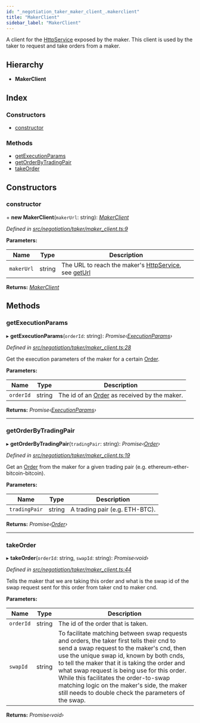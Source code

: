```yaml
---
id: "_negotiation_taker_maker_client_.makerclient"
title: "MakerClient"
sidebar_label: "MakerClient"
---
```


A client for the [HttpService](_negotiation_maker_maker_negotiator_.httpservice.md) exposed by the maker.
This client is used by the taker to request and take orders from a maker.

## Hierarchy

* **MakerClient**

## Index

### Constructors

* [constructor](_negotiation_taker_maker_client_.makerclient.md#constructor)

### Methods

* [getExecutionParams](_negotiation_taker_maker_client_.makerclient.md#getexecutionparams)
* [getOrderByTradingPair](_negotiation_taker_maker_client_.makerclient.md#getorderbytradingpair)
* [takeOrder](_negotiation_taker_maker_client_.makerclient.md#takeorder)

## Constructors

###  constructor

\+ **new MakerClient**(`makerUrl`: string): *[MakerClient](_negotiation_taker_maker_client_.makerclient.md)*

*Defined in [src/negotiation/taker/maker_client.ts:9](https://github.com/comit-network/comit-js-sdk/blob/cef77e4/src/negotiation/taker/maker_client.ts#L9)*

**Parameters:**

Name | Type | Description |
------ | ------ | ------ |
`makerUrl` | string | The URL to reach the maker's [HttpService](_negotiation_maker_maker_negotiator_.httpservice.md), see [getUrl](_negotiation_maker_maker_negotiator_.makernegotiator.md#geturl)  |

**Returns:** *[MakerClient](_negotiation_taker_maker_client_.makerclient.md)*

## Methods

###  getExecutionParams

▸ **getExecutionParams**(`orderId`: string): *Promise‹[ExecutionParams](../interfaces/_negotiation_execution_params_.executionparams.md)›*

*Defined in [src/negotiation/taker/maker_client.ts:28](https://github.com/comit-network/comit-js-sdk/blob/cef77e4/src/negotiation/taker/maker_client.ts#L28)*

Get the execution parameters of the maker for a certain [Order](../interfaces/_negotiation_order_.order.md).

**Parameters:**

Name | Type | Description |
------ | ------ | ------ |
`orderId` | string | The id of an [Order](../interfaces/_negotiation_order_.order.md) as received by the maker.  |

**Returns:** *Promise‹[ExecutionParams](../interfaces/_negotiation_execution_params_.executionparams.md)›*

___

###  getOrderByTradingPair

▸ **getOrderByTradingPair**(`tradingPair`: string): *Promise‹[Order](../interfaces/_negotiation_order_.order.md)›*

*Defined in [src/negotiation/taker/maker_client.ts:19](https://github.com/comit-network/comit-js-sdk/blob/cef77e4/src/negotiation/taker/maker_client.ts#L19)*

Get an [Order](../interfaces/_negotiation_order_.order.md) from the maker for a given trading pair (e.g. ethereum-ether-bitcoin-bitcoin).

**Parameters:**

Name | Type | Description |
------ | ------ | ------ |
`tradingPair` | string | A trading pair (e.g. ETH-BTC).  |

**Returns:** *Promise‹[Order](../interfaces/_negotiation_order_.order.md)›*

___

###  takeOrder

▸ **takeOrder**(`orderId`: string, `swapId`: string): *Promise‹void›*

*Defined in [src/negotiation/taker/maker_client.ts:44](https://github.com/comit-network/comit-js-sdk/blob/cef77e4/src/negotiation/taker/maker_client.ts#L44)*

Tells the maker that we are taking this order and what is the swap id of the swap request sent for
this order from taker cnd to maker cnd.

**Parameters:**

Name | Type | Description |
------ | ------ | ------ |
`orderId` | string | The id of the order that is taken. |
`swapId` | string | To facilitate matching between swap requests and orders, the taker first tells their cnd to send a swap request to the maker's cnd, then use the unique swap id, known by both cnds, to tell the maker that it is taking the order and what swap request is being use for this order. While this facilitates the order-to-swap matching logic on the maker's side, the maker still needs to double check the parameters of the swap.  |

**Returns:** *Promise‹void›*
